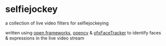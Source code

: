 # selfiejockey

a collection of live video filters for selfiejockeying

written using [open frameworks](https://openframeworks.cc/), [opencv](https://opencv.org/) 
& [ofxFaceTracker](https://github.com/kylemcdonald/ofxFaceTracker) to identify faces & expressions in the live video stream
